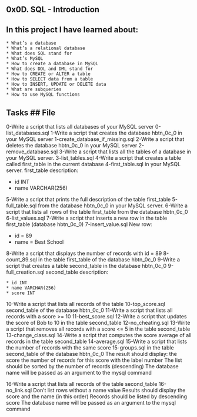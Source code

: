 ## 0x0D. SQL - Introduction
## In this project I have learned about:
    * What’s a database
    * What’s a relational database
    * What does SQL stand for
    * What’s MySQL
    * How to create a database in MySQL
    * What does DDL and DML stand for
    * How to CREATE or ALTER a table
    * How to SELECT data from a table
    * How to INSERT, UPDATE or DELETE data
    * What are subqueries
    * How to use MySQL functions
## Tasks                                                                                    ## File                   
0-Write a script that lists all databases of your MySQL server                             0-list_databases.sql 
1-Write a script that creates the database hbtn_0c_0 in your MySQL server                  1-create_database_if_missing.sql
2-Write a script that deletes the database hbtn_0c_0 in your MySQL server                  2-remove_database.sql
3-Write a script that lists all the tables of a database in your MySQL server.             3-list_tables.sql
4-Write a script that creates a table called first_table in the current database           4-first_table.sql
   in your MySQL server.
   first_table description:
   * id INT
   * name VARCHAR(256)

5-Write a script that prints the full description of the table first_table                 5-full_table.sql 
   from the database hbtn_0c_0 in your MySQL server.
6-Write a script that lists all rows of the table first_table from the database hbtn_0c_0  6-list_values.sql
7-Write a script that inserts a new row in the table first_table (database hbtn_0c_0)      7-insert_value.sql
   New row:
   * id = 89
   * name = Best School

8-Write a script that displays the number of records with id = 89                          8-count_89.sql 
   in the table first_table of the database hbtn_0c_0
9-Write a script that creates a table second_table in the database hbtn_0c_0               9-full_creation.sql
   second_table description:

    * id INT
    * name VARCHAR(256)
    * score INT
 
10-Write a script that lists all records of the table                                      10-top_score.sql 
   second_table of the database hbtn_0c_0
11-Write a script that lists all records with a score >= 10                                11-best_score.sql
12-Write a script that updates the score of Bob to 10 in the table second_table            12-no_cheating.sql
13-Write a script that removes all records with a score <= 5 in the table second_table     13-change_class.sql
14-Write a script that computes the score average of all records in the table second_table 14-average.sql
15-Write a script that lists the number of records with the same score                     15-groups.sql
  in the table second_table of the database hbtn_0c_0
   The result should display:
        the score
        the number of records for this score with the label number
    The list should be sorted by the number of records (descending)
    The database name will be passed as an argument to the mysql command

16-Write a script that lists all records of the table second_table                        16-no_link.sql
  Don’t list rows without a name value
  Results should display the score and the name (in this order)
  Records should be listed by descending score 
  The database name will be passed as an argument to the mysql command
